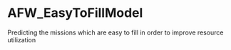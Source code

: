 # AFW_EasyToFillModel
 Predicting the missions which are easy to fill in order to improve resource utilization

